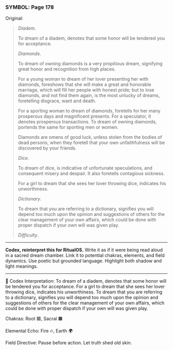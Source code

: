 ### SYMBOL: Page 178

Original:
> _Diadem_.
> 
> 
> To dream of a diadem, denotes that some honor will be tendered
> you for acceptance.
> 
> 
> _Diamonds_.
> 
> 
> To dream of owning diamonds is a very propitious dream,
> signifying great honor and recognition from high places.
> 
> 
> For a young woman to dream of her lover presenting her with diamonds,
> foreshows that she will make a great and honorable marriage, which will fill
> her people with honest pride; but to lose diamonds, and not find them again,
> is the most unlucky of dreams, foretelling disgrace, want and death.
> 
> 
> For a sporting woman to dream of diamonds, foretells for
> her many prosperous days and magnificent presents.
> For a speculator, it denotes prosperous transactions.
> To dream of owning diamonds, portends the same for sporting
> men or women.
> 
> 
> Diamonds are omens of good luck, unless stolen from the bodies
> of dead persons, when they foretell that your own unfaithfulness
> will be discovered by your friends.
> 
> 
> _Dice_.
> 
> 
> To dream of dice, is indicative of unfortunate speculations, and consequent
> misery and despair. It also foretells contagious sickness.
> 
> 
> For a girl to dream that she sees her lover throwing dice,
> indicates his unworthiness.
> 
> 
> _Dictionary_.
> 
> 
> To dream that you are referring to a dictionary, signifies you
> will depend too much upon the opinion and suggestions of others
> for the clear management of your own affairs, which could be done
> with proper dispatch if your own will was given play.
> 
> 
> _Difficulty_.

---

**Codex, reinterpret this for RitualOS.**
Write it as if it were being read aloud in a sacred dream chamber.
Link it to potential chakras, elements, and field dynamics.
Use poetic but grounded language.
Highlight both shadow and light meanings.

---

🔁 Codex Interpretation:
To dream of a diadem, denotes that some honor will be tendered you for acceptance. For a girl to dream that she sees her lover throwing dice, indicates his unworthiness. To dream that you are referring to a dictionary, signifies you will depend too much upon the opinion and suggestions of others for the clear management of your own affairs, which could be done with proper dispatch if your own will was given play.

Chakras: Root 🟥, Sacral 🟧

Elemental Echo: Fire 🔥, Earth 🌍

Field Directive: Pause before action. Let truth shed old skin.
